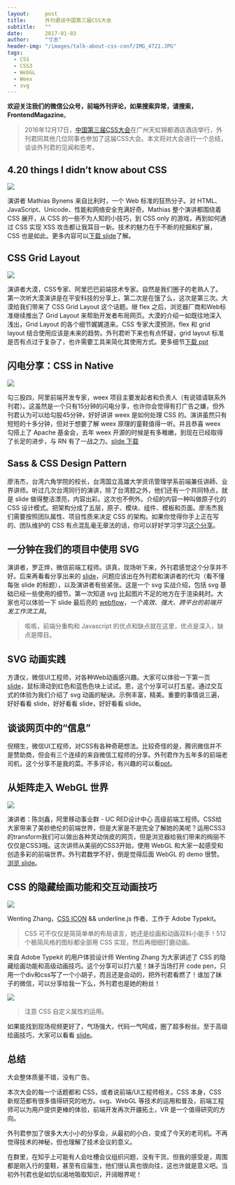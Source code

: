 ```yaml
---
layout:     post
title:      外刊君谈中国第三届CSS大会
subtitle:   ""
date:       2017-01-03
author:     "寸志"
header-img: "/images/talk-about-css-conf/IMG_4721.JPG"
tags:
  - CSS
  - CSS3
  - WebGL
  - Weex
  - svg
---
```


**欢迎关注我们的微信公众号，前端外刊评论，如果搜索异常，请搜索，FrontendMagazine**。

> 2016年12月17日，[中国第三届CSS大会](https://css.w3ctech.com/)在广州天虹锦都酒店酒店举行，外刊君同其他几位同事也参加了这届CSS大会。本文将对大会进行一个总结，谈谈外刊君的见闻和思考。

## 4.20 things I didn’t know about CSS

![](/images/talk-about-css-conf/IMG_4726.JPG)

演讲者 Mathias Bynens 来自比利时，一个 Web 标准的狂热分子。对 HTML、JavaScript、Unicode、性能和网络安全充满好奇。Mathias 整个演讲都围绕着 CSS 展开，从 CSS 的一些不为人知的小技巧，到 CSS only 的游戏，再到如何通过 CSS 实现 XSS 攻击都让我耳目一新。技术的魅力在于不断的挖掘和扩展，CSS 也是如此。更多内容可以[下载 slide](https://img.w3ctech.com/slide/4.20%20things%20I%20didn%E2%80%99t%20know%20about%20CSS.pdf)了解。

## CSS Grid Layout

![](/images/talk-about-css-conf/IMG_4737.JPG)

演讲者大漠，CSS专家、阿里巴巴前端技术专家。自然是我们圈子的老熟人了。第一次听大漠演讲是在平安科技的分享上，第二次是在饿了么，这次是第三次。大漠给我们带来了 CSS Grid Layout 这个话题。继 flex 之后，浏览器厂商和Web标准继续推出了 Grid Layout 来帮助开发者布局网页。大漠的介绍一如既往地深入浅出，Grid Layout 的各个细节娓娓道来。CSS 专家大漠预测，flex 和 grid layout 结合使用应该是未来的趋势。外刊君听下来也有点怀疑，grid layout 标准是否有点过于复杂了，也许需要工具来简化其使用方式。更多细节[下载 ppt](https://img.w3ctech.com/slide/CSS-Grid-Layout.pptx)

## 闪电分享：CSS in Native

![](/images/talk-about-css-conf/IMG_4738.JPG)

勾三股四，阿里前端开发专家，weex 项目主要发起者和负责人（有说错请联系外刊君）。这虽然是一个只有15分钟的闪电分享，也许你会觉得有打广告之嫌，但外刊君认为可以给勾股45分钟，好好讲讲 weex 是如何处理 CSS 的。演讲虽然只有短短的十多分钟，但对于想要了解 weex 原理的童鞋值得一听。并且恭喜 weex 勾搭上了 Apache 基金会，去年 weex 开源的时候是有多稚嫩，到现在已经取得了长足的进步，与 RN 有了一战之力。[slide 下载](https://img.w3ctech.com/slide/CSS%20in%20Native%20-%20CSSConf%20Guangzhou%202016.pdf)

## Sass & CSS Design Pattern

廖洧杰，台湾六角学院的校长，台湾国立高雄大学资讯管理学系前端兼任讲師、业界讲师。听过几次台湾同行的演讲，除了台湾腔之外，他们还有一个共同特点，就是 slide 做得整洁漂亮，内容出彩。这次也不例外。介绍的内容一种叫做原子化的 CSS 设计模式。把架构分成了五层，原子、模块、组件、模板和页面。廖洧杰我们需要按照团队属性、项目性质来决定 CSS 的架构。如果你觉得你手上正在写的、团队维护的 CSS 有点混乱毫无章法的话，你可以好好学习学习[这个分享](https://img.w3ctech.com/slide/SASS-china.pdf)。

## 一分钟在我们的项目中使用 SVG

演讲者，罗正烨，微信前端工程师。讲真，现场听下来，外刊君感觉这个分享并不好。后来再看看分享出来的 [slide](http://weixin.github.io/resources/slide/cssconf2016/doubleluo/index.html#/)，问题应该出在外刊君和演讲者的代沟（看不懂每张 slide 的标题），以及演讲者有些紧张。这是一个 svg 实战介绍，包括 svg 基础已经一些使用的细节。第一次知道 svg 比起图片不足的地方在于渲染耗时。大家也可以体验一下 slide 最后亮的 [webflow](https://weflow.io/)，*一个高效、强大、跨平台的前端开发工作流工具*。

> 咳咳，前端分重构和 Javascript 的优点和缺点就在这里，优点是深入，缺点是障目。

## SVG 动画实践

方潇仪，微信UI工程师，对各种Web动画感兴趣。大家可以体验一下第一页 [slide](http://weixin.github.io/resources/slide/cssconf2016/nikki/html/slides.html#/cover)，鼠标滑动到红色和蓝色色块上试试。恩，这个分享可以打五星。通过交互式的体验为我们介绍了 svg 动画的秘诀。示例丰富，精美。重要的事情说三遍，好好看看 slide，好好看看 slide，好好看看 slide。

## 谈谈网页中的“信息”

倪栩生，微信UI工程师，对CSS有各种奇葩想法。比较奇怪的是，腾讯微信并不是赞助商，但会有三个连续的来自微信工程师的分享。外刊君作为五年多的前端老司机，这个分享不是我的菜。不多评论，有兴趣的可以看[ppt](https://img.w3ctech.com/slide/tlakaboutwebmessage.pptx)。

## 从矩阵走入 WebGL 世界

![](/images/talk-about-css-conf/IMG_4741.JPG)

演讲者：陈剑鑫，阿里移动事业群 - UC RED设计中心 高级前端工程师。CSS给大家带来了美妙绝伦的前端世界，但是大家是不是完全了解她的美呢？运用CSS3的transform我们可以做出各种灵动俏皮的网页，但是浏览器给我们带来的绚丽不仅仅是CSS3哦。这次讲师从美丽的CSS3开始，使用 WebGL 和大家一起感受和创造多彩的前端世界。外刊君数学不好，倒是觉得后面 WebGL 的 demo 很赞。[浏览 slide](https://jasonchen1982.github.io/web-ppt/cf2-sharing/#/)。

## CSS 的隐藏绘画功能和交互动画技巧

![](/images/talk-about-css-conf/IMG_4743.JPG)

Wenting Zhang，[CSS ICON](http://cssicon.space/#/) && underline.js 作者、工作于 Adobe Typekit。

> CSS 可不仅仅是简简单单的布局语言，她还是绘画和动画双料小能手！512个极简风格的图标都全部用 CSS 实现，然后再细细打磨动画。

来自 Adobe Typekit 的用户体验设计师 Wenting Zhang 为大家讲述了 CSS 的隐藏绘画功能和高级动画技巧。这个分享可以打六星！妹子当场打开 code pen，只用一个div和css写了一个小胡子，而且还是会动的，把外刊君看燃了！谁加了妹子的微信，可以分享给我一下么，外刊君也是她的粉丝！

![](/images/talk-about-css-conf/one-div.png)

> 注意 CSS 自定义属性的运用。

如果能找到现场视频更好了，气场强大，代码一气呵成，圈了超多粉丝。至于高级绘画技巧，大家可以看看 [slide](https://img.w3ctech.com/slide/cssconf-wentin.pdf)。

## 总结

大会整体质量不错，没有广告。

本次大会的每一个话题都和 CSS，或者说前端/UI工程师相关。CSS 本身，CSS 新规范都有很多值得研究的地方。svg、WebGL 等技术的运用和普及，前端工程师可以为用户提供更棒的体验，前端开发再次开疆拓土，VR 是一个值得研究的方向。

外刊君参加了很多大大小小的分享会，从最初的小白，变成了今天的老司机。不再觉得技术的神秘，但也理解了技术会议的意义。

在群里，在知乎上可能有人会吐槽会议组织问题，没有干货。但我的感受是，周围都是刚入行的童鞋，甚至有应届生，他们很认真也很向往，这也许就是意义吧。当初外刊君也是如饥似渴地吸取知识，开阔眼界呢！
